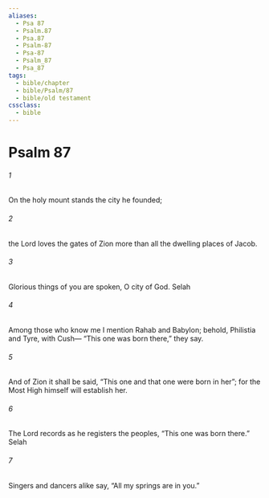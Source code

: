```yaml
---
aliases:
  - Psa 87
  - Psalm.87
  - Psa.87
  - Psalm-87
  - Psa-87
  - Psalm_87
  - Psa_87
tags:
  - bible/chapter
  - bible/Psalm/87
  - bible/old testament
cssclass:
  - bible
---
```


# Psalm 87

###### 1
On the holy mount stands the city he founded;
###### 2
the Lord loves the gates of Zion more than all the dwelling places of Jacob.
###### 3
Glorious things of you are spoken, O city of God. Selah
###### 4
Among those who know me I mention Rahab and Babylon; behold, Philistia and Tyre, with Cush— “This one was born there,” they say.
###### 5
And of Zion it shall be said, “This one and that one were born in her”; for the Most High himself will establish her.
###### 6
The Lord records as he registers the peoples, “This one was born there.” Selah
###### 7
Singers and dancers alike say, “All my springs are in you.”


